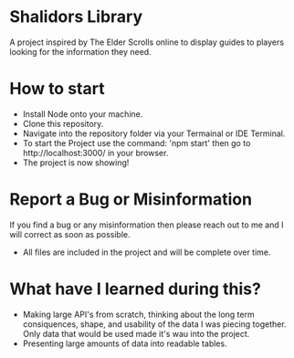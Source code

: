 # Shalidors Library

A project inspired by The Elder Scrolls online to display guides to players looking for the information they need.


# How to start

* Install Node onto your machine.
* Clone this repository.
* Navigate into the repository folder via your Termainal or IDE Terminal.
* To start the Project use the command: 'npm start' then go to  http://localhost:3000/ in your browser.
* The project is now showing! 


# Report a Bug or Misinformation

If you find a bug or any misinformation then please reach out to me and I will correct as soon as possible.
* All files are included in the project and will be complete over time.

# What have I learned during this?

* Making large API's from scratch, thinking about the long term consiquences, shape, and usability of the data I was piecing together. Only data that would be used made it's wau into the project.
* Presenting large amounts of data into readable tables.